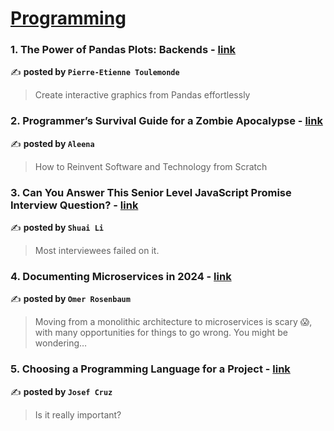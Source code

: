 
<h1><a href=https://medium.com/tag/programming/recommended target="_blank" rel="noopener noreferrer">Programming</a></h1>
<h3>1. The Power of Pandas Plots: Backends - <a href="https://medium.com/towards-data-science/the-power-of-pandas-plots-backends-6a08d52071d2" target="_blank" rel="noopener noreferrer">link</a></h3>

✍️ **posted by `Pierre-Etienne Toulemonde`**

<blockquote>Create interactive graphics from Pandas effortlessly</blockquote>

<h3>2. Programmer’s Survival Guide for a Zombie Apocalypse - <a href="https://medium.com/code-like-a-girl/programmers-survival-guide-for-a-zombie-apocalypse-f1580422675a" target="_blank" rel="noopener noreferrer">link</a></h3>

✍️ **posted by `Aleena`**

<blockquote>How to Reinvent Software and Technology from Scratch</blockquote>

<h3>3. Can You Answer This Senior Level JavaScript Promise Interview Question? - <a href="https://medium.com/frontend-canteen/can-you-answer-this-senior-level-javascript-promise-interview-question-69f7b6ffc2e7" target="_blank" rel="noopener noreferrer">link</a></h3>

✍️ **posted by `Shuai Li`**

<blockquote>Most interviewees failed on it.</blockquote>

<h3>4. Documenting Microservices in 2024 - <a href="https://medium.com/overcast-blog/documenting-microservices-in-2024-fa544af60d16" target="_blank" rel="noopener noreferrer">link</a></h3>

✍️ **posted by `Omer Rosenbaum`**

<blockquote>Moving from a monolithic architecture to microservices is scary 😱, with many opportunities for things to go wrong. You might be wondering…</blockquote>

<h3>5. Choosing a Programming Language for a Project - <a href="https://medium.com/javascript-in-plain-english/choosing-a-programming-language-for-a-project-2b2764723c19" target="_blank" rel="noopener noreferrer">link</a></h3>

✍️ **posted by `Josef Cruz`**

<blockquote>Is it really important?</blockquote>

